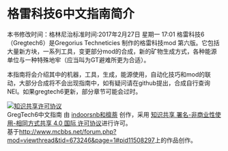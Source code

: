# 格雷科技6中文指南简介
本书修改时间：格林尼治标准时间:2017年2月27日 星期一 17:01
格雷科技6（Gregtech6）是Gregorius Techneticies 制作的格雷科技mod 第六版。它包括大量新方块，一系列工具，变更部分mod的合成，新的矿物生成方式，各种能源单位与一种特殊地牢（应当叫为GT避难所更为合适）。

本指南将会介绍其中的机器，工具，生成，能源使用，自动化技巧和mod的联动，大部分合成将不会出现指南中，如有疑问请在github提出，合成自行查询NEI。如果gregtech6更新，部分章节可能会过时。

<a rel="license" href="http://creativecommons.org/licenses/by-nc-sa/4.0/"><img alt="知识共享许可协议" style="border-width:0" src="https://i.creativecommons.org/l/by-nc-sa/4.0/88x31.png" /></a><br /><span xmlns:dct="http://purl.org/dc/terms/" property="dct:title">GregTech6中文指南</span> 由 <a xmlns:cc="http://creativecommons.org/ns#" href="https://www.gitbook.com/book/indoorsnb/gregtech6_chinese_guide" property="cc:attributionName" rel="cc:attributionURL">indoorsnb和檩萘</a> 创作，采用 <a rel="license" href="http://creativecommons.org/licenses/by-nc-sa/4.0/">知识共享 署名-非商业性使用-相同方式共享 4.0 国际 许可协议</a>进行许可。<br />基于<a xmlns:dct="http://www.mcbbs.net/forum.php?mod=viewthread&tid=673246&page=1#pid11508297" rel="dct:source">http://www.mcbbs.net/forum.php?mod=viewthread&tid=673246&page=1#pid11508297</a>上的作品创作。
